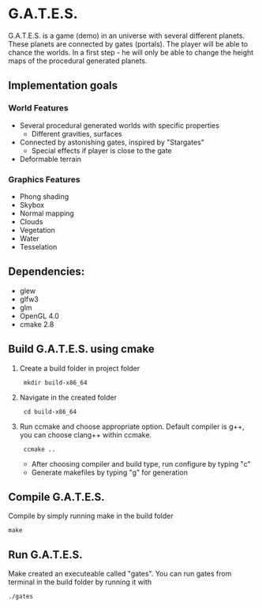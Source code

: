 # G.A.T.E.S.

G.A.T.E.S. is a game (demo) in an universe with several different planets. These planets are connected by gates (portals).
The player will be able to chance the worlds. In a first step - he will only be able to change the height maps of the procedural generated planets.

## Implementation goals
### World Features
- Several procedural generated worlds with specific properties
    - Different gravities, surfaces
- Connected by astonishing gates, inspired by "Stargates"
    - Special effects if player is close to the gate
- Deformable terrain

### Graphics Features
- Phong shading
- Skybox
- Normal mapping
- Clouds
- Vegetation
- Water
- Tesselation

## Dependencies:
- glew
- glfw3
- glm
- OpenGL 4.0
- cmake 2.8

## Build G.A.T.E.S. using cmake
1. Create a build folder in project folder

        mkdir build-x86_64

2. Navigate in the created folder

        cd build-x86_64

3. Run ccmake and choose appropriate option. Default compiler is g++, you can choose clang++ within ccmake.

        ccmake ..

    - After choosing compiler and build type, run configure by typing "c"
    - Generate makefiles by typing "g" for generation

## Compile G.A.T.E.S.
Compile by simply running make in the build folder

    make

## Run G.A.T.E.S.
Make created an executeable called "gates". You can run gates from terminal in the build folder by running it with

    ./gates



